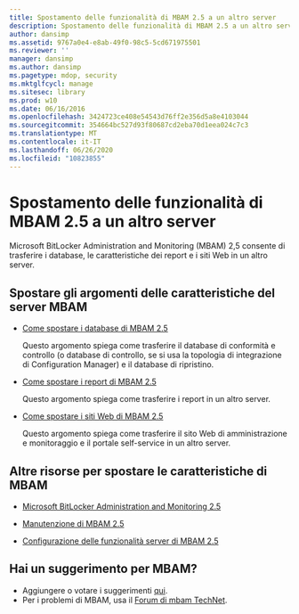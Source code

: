 ```yaml
---
title: Spostamento delle funzionalità di MBAM 2.5 a un altro server
description: Spostamento delle funzionalità di MBAM 2.5 a un altro server
author: dansimp
ms.assetid: 9767a0e4-e8ab-49f0-98c5-5cd671975501
ms.reviewer: ''
manager: dansimp
ms.author: dansimp
ms.pagetype: mdop, security
ms.mktglfcycl: manage
ms.sitesec: library
ms.prod: w10
ms.date: 06/16/2016
ms.openlocfilehash: 3424723ce408e54543d76ff2e356d5a8e4103044
ms.sourcegitcommit: 354664bc527d93f80687cd2eba70d1eea024c7c3
ms.translationtype: MT
ms.contentlocale: it-IT
ms.lasthandoff: 06/26/2020
ms.locfileid: "10823855"
---
```

# Spostamento delle funzionalità di MBAM 2.5 a un altro server


Microsoft BitLocker Administration and Monitoring (MBAM) 2,5 consente di trasferire i database, le caratteristiche dei report e i siti Web in un altro server.

## Spostare gli argomenti delle caratteristiche del server MBAM


-   [Come spostare i database di MBAM 2.5](how-to-move-the-mbam-25-databases.md)

    Questo argomento spiega come trasferire il database di conformità e controllo (o database di controllo, se si usa la topologia di integrazione di Configuration Manager) e il database di ripristino.

-   [Come spostare i report di MBAM 2.5](how-to-move-the-mbam-25-reports.md)

    Questo argomento spiega come trasferire i report in un altro server.

-   [Come spostare i siti Web di MBAM 2.5](how-to-move-the-mbam-25-websites.md)

    Questo argomento spiega come trasferire il sito Web di amministrazione e monitoraggio e il portale self-service in un altro server.

## <a href="" id="other-resources-for-moving-mbam-features-"></a>Altre risorse per spostare le caratteristiche di MBAM


-   [Microsoft BitLocker Administration and Monitoring 2.5](index.md)

-   [Manutenzione di MBAM 2.5](maintaining-mbam-25.md)

-   [Configurazione delle funzionalità server di MBAM 2.5](configuring-the-mbam-25-server-features.md)

## Hai un suggerimento per MBAM?
- Aggiungere o votare i suggerimenti [qui](http://mbam.uservoice.com/forums/268571-microsoft-bitlocker-administration-and-monitoring). 
- Per i problemi di MBAM, usa il [Forum di mbam TechNet](https://social.technet.microsoft.com/Forums/home?forum=mdopmbam).

 

 






